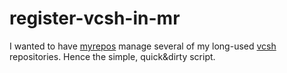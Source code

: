 # register-vcsh-in-mr
I wanted to have [myrepos][myrepos] manage several of my long-used [vcsh] repositories. Hence the simple, quick&dirty script.


[myrepos]: http://myrepos.branchable.com/
[vcsh]: https://github.com/RichiH/vcsh

